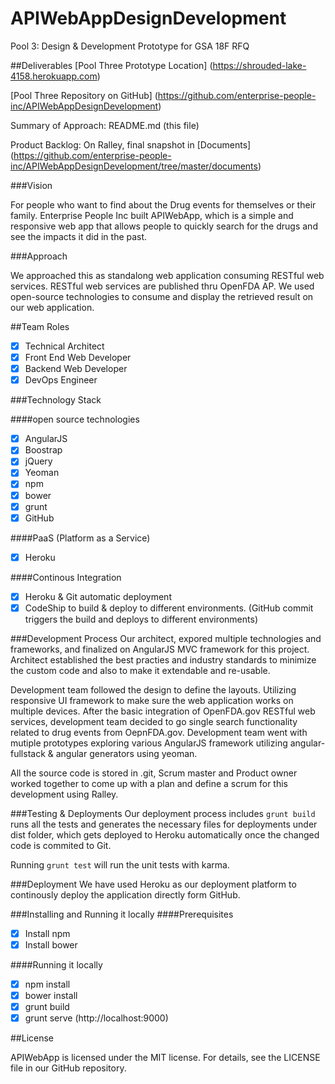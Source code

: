 # APIWebAppDesignDevelopment
Pool 3: Design &amp; Development Prototype for GSA 18F RFQ

##Deliverables
[Pool Three Prototype Location] (https://shrouded-lake-4158.herokuapp.com)

[Pool Three Repository on GitHub] (https://github.com/enterprise-people-inc/APIWebAppDesignDevelopment)

Summary of Approach: README.md (this file)

Product Backlog: On Ralley, final snapshot in [Documents] (https://github.com/enterprise-people-inc/APIWebAppDesignDevelopment/tree/master/documents)

###Vision

For people who want to find about the Drug events for themselves or their family. Enterprise People Inc built APIWebApp, which is a simple and responsive web app that allows people to quickly search for the drugs and see the impacts it did in the past.

###Approach

We approached this as standalong web application consuming RESTful web services. RESTful web services are published thru OpenFDA AP. We used open-source technologies to consume and display the retrieved result on our web application.

##Team Roles
- [x] Technical Architect
- [x] Front End Web Developer
- [x] Backend Web Developer
- [x] DevOps Engineer

###Technology Stack 

####open source technologies
- [x] AngularJS
- [x] Boostrap
- [x] jQuery
- [x] Yeoman
- [x] npm
- [x] bower
- [x] grunt
- [x] GitHub

####PaaS (Platform as a Service)
- [x] Heroku

####Continous Integration
- [x] Heroku & Git automatic deployment
- [x] CodeShip to build & deploy to different environments. (GitHub commit triggers the build and deploys to different environments)

###Development Process
Our architect, expored multiple technologies and frameworks, and finalized on AngularJS MVC framework for this project. Architect established the best practies and industry standards to minimize the custom code and also to make it extendable and re-usable.

Development team followed the design to define the layouts. Utilizing responsive UI framework to make sure the web application works on multiple devices. After the basic integration of OpenFDA.gov RESTful web services, development team decided to go single search functionality related to drug events from OepnFDA.gov. Development team went with mutiple prototypes exploring various AngularJS framework utilizing angular-fullstack & angular generators using yeoman.

All the source code is stored in .git, Scrum master and Product owner worked together to come up with a plan and define a scrum for this development using Ralley.

###Testing & Deployments
Our deployment process includes ```grunt build``` runs all the tests and generates the necessary files for deployments under dist folder, which gets deployed to Heroku automatically once the changed code is commited to Git.

Running `grunt test` will run the unit tests with karma.


###Deployment
We have used Heroku as our deployment platform to continously deploy the application directly form GitHub.

###Installing and Running it locally
####Prerequisites
- [x] Install npm
- [x] Install bower

####Running it locally
- [x] npm install
- [x] bower install
- [x] grunt build
- [x] grunt serve (http://localhost:9000)

##License

APIWebApp is licensed under the MIT license. For details, see the LICENSE file in our GitHub repository.



